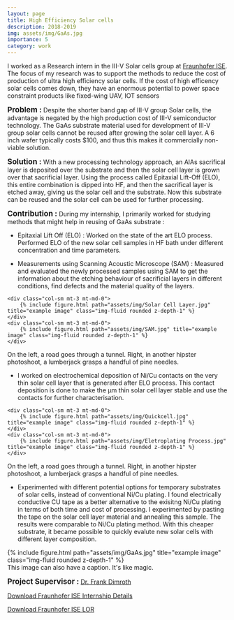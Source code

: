 ```yaml
---
layout: page
title: High Efficiency Solar cells 
description: 2018-2019
img: assets/img/GaAs.jpg
importance: 5
category: work
---
```


I worked as a Research intern in the III-V Solar cells group at <a href="https://www.ise.fraunhofer.de/en/business-areas/photovoltaics/iii-v-and-concentrator-photovoltaics.html" target="_blank">Fraunhofer ISE</a>. The focus of my research was to support the methods to reduce the cost of production of ultra high efficiency solar cells. If the cost of high efficency solar cells comes down, they have an enormous potential to power space constraint products like fixed-wing UAV, IOT sensors

<span style="font-size: 17px;"><b>Problem :</b></span>
Despite the shorter band gap of III-V group Solar cells, the advantage is negated by the high production cost of III-V semiconductor technology. 
The GaAs substrate material used for development of III-V group solar cells cannot be reused after growing the solar cell layer. A 6 inch wafer typically costs $100, and thus this makes it commercially non-viable solution. 

<span style="font-size: 17px;"><b>Solution :</b></span>
With a new processing technology approach, an AlAs sacrifical layer is deposited over the substrate and then the solar cell layer is grown over that sacrificial layer. Using the process called Epitaxial Lift-Off (ELO), this entire combination is dipped into HF, and then the sacrifical layer is etched away, giving us the solar cell and the substrate. Now this substrate can be reused and the solar cell can be used for further processing.

<span style="font-size: 17px;"><b>Contribution :</b></span>
During my internship, I primarily worked for studying methods that might help in reusing of GaAs substrate :

- Epitaxial Lift Off (ELO) : Worked on the state of the art ELO process. Performed ELO of the new solar cell samples in HF bath under different concentration and time parameters. 

- Measurements using Scanning Acoustic Microscope (SAM) : Measured and evaluated the newly processed samples using SAM to get the information about the etching behaviour of sacrificial layers in different conditions, find defects and the material quality of the layers.

<div class="row"> 

    <div class="col-sm mt-3 mt-md-0">
        {% include figure.html path="assets/img/Solar Cell Layer.jpg" title="example image" class="img-fluid rounded z-depth-1" %}
    </div>
    <div class="col-sm mt-3 mt-md-0">
        {% include figure.html path="assets/img/SAM.jpg" title="example image" class="img-fluid rounded z-depth-1" %}
    </div>

</div>
<div class="caption">
    On the left, a road goes through a tunnel. Right, in another hipster photoshoot, a lumberjack grasps a handful of pine needles.
</div>

- I worked on electrochemical deposition of Ni/Cu contacts on the very thin solar cell layer that is generated after ELO process. This contact deposition is done to make the μm thin solar cell layer stable and use the contacts for further characterisation. 

<div class="row"> 

    <div class="col-sm mt-3 mt-md-0">
        {% include figure.html path="assets/img/Quickcell.jpg" title="example image" class="img-fluid rounded z-depth-1" %}
    </div>
    <div class="col-sm mt-3 mt-md-0">
        {% include figure.html path="assets/img/Eletroplating Process.jpg" title="example image" class="img-fluid rounded z-depth-1" %}
    </div>

</div>
<div class="caption">
    On the left, a road goes through a tunnel. Right, in another hipster photoshoot, a lumberjack grasps a handful of pine needles.
</div>

- Experimented with different potential options for temporary substrates of solar cells, instead of conventional Ni/Cu plating. I found electrically conductive CU tape as a better alternative to the exisitng Ni/Cu plating in terms of both time and cost of processing. I experimented by pasting the tape on the solar cell layer material and annealing this sample. The results were comparable to Ni/Cu plating method. With this cheaper substrate, it became possible to quickly evalute new solar cells with different layer composition.
<div class="row">
    <div class="col-sm mt-3 mt-md-0">
        {% include figure.html path="assets/img/GaAs.jpg" title="example image" class="img-fluid rounded z-depth-1" %}
    </div>
</div>
<div class="caption">
    This image can also have a caption. It's like magic.
</div>



<span style="font-size: 17px;"><b>Project Supervisor :</b></span>
<a href="https://www.ise.fraunhofer.de/en/about-us/staff-profiles/dimroth-frank.html" target="_blank"> Dr. Frank Dimroth</a> 
 <br>

<a href="assets/pdf/example_pdf.pdf" target="_blank">Download Fraunhofer ISE Internship Details</a>

<a href="/assets/pdf/fise_lor.pdf" target="_blank">Download Fraunhofer ISE LOR</a>



